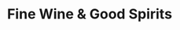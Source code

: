 ---
title: "Fine Wine & Good Spirits"
url: /monroeville/fine-wine-and-good-spirits-broadway-boulevard/
shop: alcohol
---